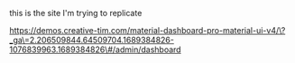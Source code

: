 this is the site I'm trying to replicate

https://demos.creative-tim.com/material-dashboard-pro-material-ui-v4/\?_ga\=2.206509844.64509704.1689384826-1076839963.1689384826\#/admin/dashboard
